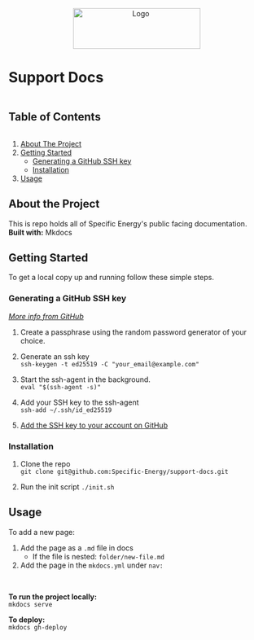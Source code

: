 <!-- Title -->
<p align="center">
	<img src="docs/images/logo-transparent.svg" alt="Logo" width="250" height="80">
</p>

# Support Docs


<!-- TABLE OF CONTENTS -->
<div>
	<summary><h2 style="display: inline-block">Table of Contents</h2></summary>
	<ol>
		<li><a href="#about-the-project">About The Project</a></li>
		<li>
			<a href="#getting-started">Getting Started</a>
			<ul>
				<li><a href="#generating-a-github-ssh-key">Generating a GitHub SSH key</a></li>
				<li><a href="#installation">Installation</a></li>
			</ul>
		</li>
		<li><a href="#usage">Usage</a></li>
	</ol>
</div>


<!-- ABOUT THE PROJECT -->
## About the Project

This is repo holds all of Specific Energy's public facing documentation.
<br />
**Built with:** Mkdocs


<!-- GETTING STARTED -->
## Getting Started

To get a local copy up and running follow these simple steps.

### Generating a GitHub SSH key
_[More info from GitHub](https://docs.github.com/en/authentication/connecting-to-github-with-ssh/generating-a-new-ssh-key-and-adding-it-to-the-ssh-agent)_
<br />

1. Create a passphrase using the random password generator of your choice.

2. Generate an ssh key
	<br />
	```ssh-keygen -t ed25519 -C "your_email@example.com"```

3. Start the ssh-agent in the background.
	<br />
	```eval "$(ssh-agent -s)"```

4. Add your SSH key to the ssh-agent
	<br />
	```ssh-add ~/.ssh/id_ed25519```

5. [Add the SSH key to your account on GitHub](https://docs.github.com/en/authentication/connecting-to-github-with-ssh/adding-a-new-ssh-key-to-your-github-account)


### Installation

1. Clone the repo
	<br />
   ```git clone git@github.com:Specific-Energy/support-docs.git```

2. Run the init script
   ```./init.sh```


<!-- USAGE -->
## Usage

To add a new page:  <br />

1. Add the page as a ```.md``` file in docs
	- If the file is nested: ```folder/new-file.md``` 
2. Add the page in the ```mkdocs.yml``` under ```nav:```

<br />

**To run the project locally:**  <br />
```mkdocs serve```

**To deploy:**  <br />
```mkdocs gh-deploy```